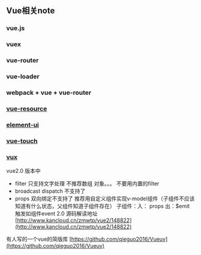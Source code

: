 ## Vue相关note

### vue.js
### vuex
### vue-router
### vue-loader
### webpack + vue + vue-router
### [vue-resource](./resource.md)
### [element-ui](./element-vue-ui.md)
### [vue-touch](./vue-touch.md)
### [vux](./vux了解.md)



vue2.0 版本中
+ filter  只支持文字处理  不推荐数组 对象。。。 不要用内置的filter
+ broadcast  dispatch 不支持了
+ props 双向绑定不支持了  推荐用自定义组件实现v-model组件（子组件不应该知道有什么状态，父组件知道子组件存在） 
  子组件：入： props   出：$emit   触发如组件event
2.0 源码解读地址
[http://www.kancloud.cn/zmwtp/vue2/148822](http://www.kancloud.cn/zmwtp/vue2/148822)

有人写的一个vue的简版库 [https://github.com/qieguo2016/Vueuv](https://github.com/qieguo2016/Vueuv)
